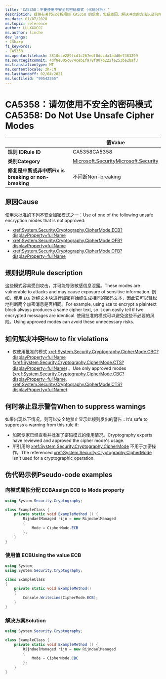```yaml
---
title: 'CA5358：不要使用不安全的密码模式 (代码分析) '
description: 提供有关代码分析规则 CA5358 的信息，包括原因、解决冲突的方法以及何时取消显示。
ms.date: 01/07/2020
ms.topic: reference
author: LLLXXXCCC
ms.author: linche
dev_langs:
- CSharp
f1_keywords:
- CA5358
ms.openlocfilehash: 3810ece289fcd1c267edf0dccda1add0e7483299
ms.sourcegitcommit: 4df8e005c074ceb1f978f007b222fe253be2baf3
ms.translationtype: MT
ms.contentlocale: zh-CN
ms.lasthandoff: 02/04/2021
ms.locfileid: "99542365"
---
```

# <a name="ca5358-do-not-use-unsafe-cipher-modes"></a><span data-ttu-id="6ca21-103">CA5358：请勿使用不安全的密码模式</span><span class="sxs-lookup"><span data-stu-id="6ca21-103">CA5358: Do Not Use Unsafe Cipher Modes</span></span>

| | <span data-ttu-id="6ca21-104">值</span><span class="sxs-lookup"><span data-stu-id="6ca21-104">Value</span></span> |
|-|-|
| <span data-ttu-id="6ca21-105">**规则 ID**</span><span class="sxs-lookup"><span data-stu-id="6ca21-105">**Rule ID**</span></span> |<span data-ttu-id="6ca21-106">CA5358</span><span class="sxs-lookup"><span data-stu-id="6ca21-106">CA5358</span></span>|
| <span data-ttu-id="6ca21-107">**类别**</span><span class="sxs-lookup"><span data-stu-id="6ca21-107">**Category**</span></span> |[<span data-ttu-id="6ca21-108">Microsoft.Security</span><span class="sxs-lookup"><span data-stu-id="6ca21-108">Microsoft.Security</span></span>](security-warnings.md)|
| <span data-ttu-id="6ca21-109">**修复是中断或非中断**</span><span class="sxs-lookup"><span data-stu-id="6ca21-109">**Fix is breaking or non-breaking**</span></span> |<span data-ttu-id="6ca21-110">不间断</span><span class="sxs-lookup"><span data-stu-id="6ca21-110">Non-breaking</span></span>|

## <a name="cause"></a><span data-ttu-id="6ca21-111">原因</span><span class="sxs-lookup"><span data-stu-id="6ca21-111">Cause</span></span>

<span data-ttu-id="6ca21-112">使用未批准的下列不安全加密模式之一：</span><span class="sxs-lookup"><span data-stu-id="6ca21-112">Use of one of the following unsafe encryption modes that is not approved:</span></span>

- <xref:System.Security.Cryptography.CipherMode.ECB?displayProperty=fullName>
- <xref:System.Security.Cryptography.CipherMode.OFB?displayProperty=fullName>
- <xref:System.Security.Cryptography.CipherMode.CFB?displayProperty=fullName>

## <a name="rule-description"></a><span data-ttu-id="6ca21-113">规则说明</span><span class="sxs-lookup"><span data-stu-id="6ca21-113">Rule description</span></span>

<span data-ttu-id="6ca21-114">这些模式容易受到攻击，并可能导致敏感信息泄露。</span><span class="sxs-lookup"><span data-stu-id="6ca21-114">These modes are vulnerable to attacks and may cause exposure of sensitive information.</span></span> <span data-ttu-id="6ca21-115">例如，使用 `ECB` 对纯文本块进行加密将始终生成相同的密码文本，因此它可以轻松地判断两个加密消息是否相同。</span><span class="sxs-lookup"><span data-stu-id="6ca21-115">For example, using `ECB` to encrypt a plaintext block always produces a same cipher text, so it can easily tell if two encrypted messages are identical.</span></span> <span data-ttu-id="6ca21-116">使用批准的模式可以避免这些不必要的风险。</span><span class="sxs-lookup"><span data-stu-id="6ca21-116">Using approved modes can avoid these unnecessary risks.</span></span>

## <a name="how-to-fix-violations"></a><span data-ttu-id="6ca21-117">如何解决冲突</span><span class="sxs-lookup"><span data-stu-id="6ca21-117">How to fix violations</span></span>

- <span data-ttu-id="6ca21-118">仅使用批准的模式 <xref:System.Security.Cryptography.CipherMode.CBC?displayProperty=fullName> (<xref:System.Security.Cryptography.CipherMode.CTS?displayProperty=fullName>) 。</span><span class="sxs-lookup"><span data-stu-id="6ca21-118">Use only approved modes (<xref:System.Security.Cryptography.CipherMode.CBC?displayProperty=fullName>, <xref:System.Security.Cryptography.CipherMode.CTS?displayProperty=fullName>).</span></span>

## <a name="when-to-suppress-warnings"></a><span data-ttu-id="6ca21-119">何时禁止显示警告</span><span class="sxs-lookup"><span data-stu-id="6ca21-119">When to suppress warnings</span></span>

<span data-ttu-id="6ca21-120">如果出现以下情况，则可以安全地禁止显示此规则发出的警告：</span><span class="sxs-lookup"><span data-stu-id="6ca21-120">It's safe to suppress a warning from this rule if:</span></span>

- <span data-ttu-id="6ca21-121">加密专家已经查看并批准了密码模式的使用情况。</span><span class="sxs-lookup"><span data-stu-id="6ca21-121">Cryptography experts have reviewed and approved the cipher mode's usage.</span></span>
- <span data-ttu-id="6ca21-122">所引用的 <xref:System.Security.Cryptography.CipherMode> 不用于加密操作。</span><span class="sxs-lookup"><span data-stu-id="6ca21-122">The referenced <xref:System.Security.Cryptography.CipherMode> isn't used for a cryptographic operation.</span></span>

## <a name="pseudo-code-examples"></a><span data-ttu-id="6ca21-123">伪代码示例</span><span class="sxs-lookup"><span data-stu-id="6ca21-123">Pseudo-code examples</span></span>

### <a name="assign-ecb-to-mode-property"></a><span data-ttu-id="6ca21-124">向模式属性分配 ECB</span><span class="sxs-lookup"><span data-stu-id="6ca21-124">Assign ECB to Mode property</span></span>

```csharp
using System.Security.Cryptography;

class ExampleClass {
    private static void ExampleMethod () {
        RijndaelManaged rijn = new RijndaelManaged
        {
            Mode = CipherMode.ECB
        };
    }
}
```

### <a name="using-the-value-ecb"></a><span data-ttu-id="6ca21-125">使用值 ECB</span><span class="sxs-lookup"><span data-stu-id="6ca21-125">Using the value ECB</span></span>

```csharp
using System;
using System.Security.Cryptography;

class ExampleClass
{
    private static void ExampleMethod()
    {
        Console.WriteLine(CipherMode.ECB);
    }
}
```

### <a name="solution"></a><span data-ttu-id="6ca21-126">解决方案</span><span class="sxs-lookup"><span data-stu-id="6ca21-126">Solution</span></span>

```csharp
using System.Security.Cryptography;

class ExampleClass {
    private static void ExampleMethod () {
        RijndaelManaged rijn = new RijndaelManaged
        {
            Mode = CipherMode.CBC
        };
    }
}
```
